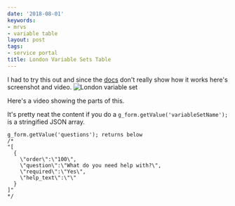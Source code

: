 ```yaml
---
date: '2018-08-01'
keywords:
- mrvs
- variable table
layout: post
tags:
- service portal
title: London Variable Sets Table
---
```


I had to try this out and since the
[docs](https://docs.servicenow.com/bundle/london-it-service-management/page/product/service-catalog-management/task/t_CreateAVariableSet.html)
don't really show how it works here's screenshot and video. ![London
variable set](/uploads/longon-variable-sets-1.png)

Here's a video showing the parts of this.

It's pretty neat the content if you do a
`g_form.getValue('variableSetName');` is a stringified JSON array.

``` {.js}
g_form.getValue('questions'); returns below
/*
"[
  {
    \"order\":\"100\",
    \"question\":\"What do you need help with?\",
    \"required\":\"Yes\",
    \"help_text\":\"\"
  }
]"
*/
```
